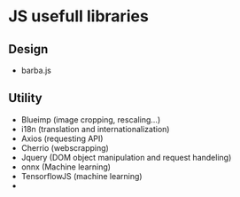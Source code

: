 # JS usefull libraries 

## Design
- barba.js

## Utility
- Blueimp (image cropping, rescaling...)
- i18n (translation and internationalization)
- Axios (requesting API)
- Cherrio (webscrapping)
- Jquery (DOM object manipulation and request handeling)
- onnx (Machine learning)
- TensorflowJS (machine learning)
- 

